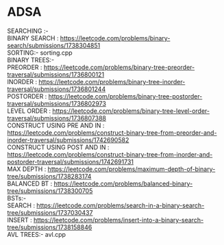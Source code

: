 # ADSA
SEARCHING :- <br>
BINARY SEARCH : https://leetcode.com/problems/binary-search/submissions/1738304851 <br>
SORTING:- sorting.cpp <br>
BINARY TREES:- <br>
PREORDER : https://leetcode.com/problems/binary-tree-preorder-traversal/submissions/1736800121 <br>
INORDER : https://leetcode.com/problems/binary-tree-inorder-traversal/submissions/1736801244 <br>
POSTORDER : https://leetcode.com/problems/binary-tree-postorder-traversal/submissions/1736802973 <br>
LEVEL ORDER : https://leetcode.com/problems/binary-tree-level-order-traversal/submissions/1736807388 <br>
CONSTRUCT USING PRE AND IN : https://leetcode.com/problems/construct-binary-tree-from-preorder-and-inorder-traversal/submissions/1742690582 <br>
CONSTRUCT USING POST AND IN : https://leetcode.com/problems/construct-binary-tree-from-inorder-and-postorder-traversal/submissions/1742691731 <br>
MAX DEPTH : https://leetcode.com/problems/maximum-depth-of-binary-tree/submissions/1738283174 <br>
BALANCED BT : https://leetcode.com/problems/balanced-binary-tree/submissions/1738300705 <br>
BSTs:- <br>
SEARCH : https://leetcode.com/problems/search-in-a-binary-search-tree/submissions/1737030437 <br>
INSERT : https://leetcode.com/problems/insert-into-a-binary-search-tree/submissions/1738158846 <br>
AVL TREES:- avl.cpp <br>


